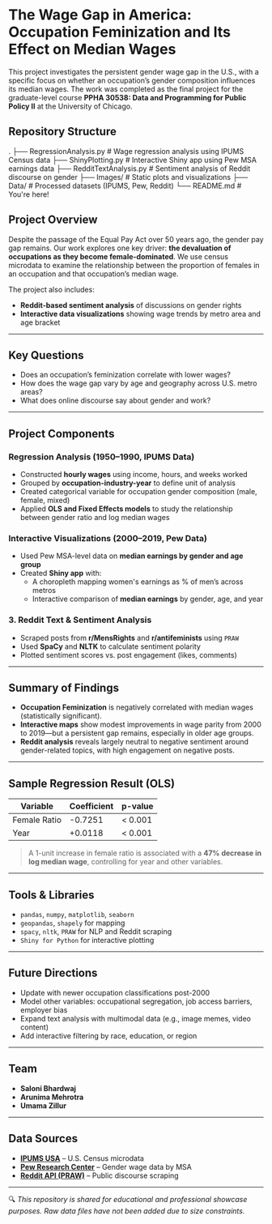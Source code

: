 # The Wage Gap in America: Occupation Feminization and Its Effect on Median Wages

This project investigates the persistent gender wage gap in the U.S., with a specific focus on whether an occupation’s gender composition influences its median wages. The work was completed as the final project for the graduate-level course **PPHA 30538: Data and Programming for Public Policy II** at the University of Chicago.

## Repository Structure

.
├── RegressionAnalysis.py # Wage regression analysis using IPUMS Census data
├── ShinyPlotting.py # Interactive Shiny app using Pew MSA earnings data
├── RedditTextAnalysis.py # Sentiment analysis of Reddit discourse on gender
├── Images/ # Static plots and visualizations
├── Data/ # Processed datasets (IPUMS, Pew, Reddit)
└── README.md # You're here!

## Project Overview

Despite the passage of the Equal Pay Act over 50 years ago, the gender pay gap remains. Our work explores one key driver: **the devaluation of occupations as they become female-dominated**. We use census microdata to examine the relationship between the proportion of females in an occupation and that occupation’s median wage.

The project also includes:
- **Reddit-based sentiment analysis** of discussions on gender rights
- **Interactive data visualizations** showing wage trends by metro area and age bracket

---

## Key Questions

- Does an occupation’s feminization correlate with lower wages?
- How does the wage gap vary by age and geography across U.S. metro areas?
- What does online discourse say about gender and work?

---

## Project Components

### Regression Analysis (1950–1990, IPUMS Data)
- Constructed **hourly wages** using income, hours, and weeks worked
- Grouped by **occupation-industry-year** to define unit of analysis
- Created categorical variable for occupation gender composition (male, female, mixed)
- Applied **OLS and Fixed Effects models** to study the relationship between gender ratio and log median wages

###  Interactive Visualizations (2000–2019, Pew Data)
- Used Pew MSA-level data on **median earnings by gender and age group**
- Created **Shiny app** with:
  - A choropleth mapping women's earnings as % of men’s across metros
  - Interactive comparison of **median earnings** by gender, age, and year

### 3. Reddit Text & Sentiment Analysis
- Scraped posts from **r/MensRights** and **r/antifeminists** using `PRAW`
- Used **SpaCy** and **NLTK** to calculate sentiment polarity
- Plotted sentiment scores vs. post engagement (likes, comments)


---

##  Summary of Findings

- **Occupation Feminization** is negatively correlated with median wages (statistically significant).
- **Interactive maps** show modest improvements in wage parity from 2000 to 2019—but a persistent gap remains, especially in older age groups.
- **Reddit analysis** reveals largely neutral to negative sentiment around gender-related topics, with high engagement on negative posts.

---

## Sample Regression Result (OLS)

| Variable        | Coefficient | p-value  |
|----------------|-------------|----------|
| Female Ratio   | -0.7251     | < 0.001  |
| Year           | +0.0118     | < 0.001  |

> A 1-unit increase in female ratio is associated with a **47% decrease in log median wage**, controlling for year and other variables.

---

##  Tools & Libraries

- `pandas`, `numpy`, `matplotlib`, `seaborn`
- `geopandas`, `shapely` for mapping
- `spacy`, `nltk`, `PRAW` for NLP and Reddit scraping
- `Shiny for Python` for interactive plotting

---

## Future Directions

- Update with newer occupation classifications post-2000
- Model other variables: occupational segregation, job access barriers, employer bias
- Expand text analysis with multimodal data (e.g., image memes, video content)
- Add interactive filtering by race, education, or region

---

## Team

- **Saloni Bhardwaj**  
- **Arunima Mehrotra**  
- **Umama Zillur**

---

##  Data Sources

- **[IPUMS USA](https://usa.ipums.org/usa/)** – U.S. Census microdata  
- **[Pew Research Center](https://www.pewresearch.org/)** – Gender wage data by MSA  
- **[Reddit API (PRAW)](https://praw.readthedocs.io/)** – Public discourse scraping  

---

🔍 *This repository is shared for educational and professional showcase purposes. Raw data files have not been added due to size constraints.*
